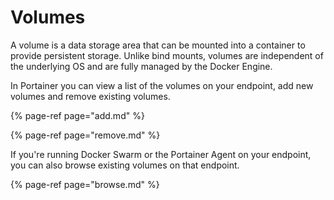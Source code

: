 # Volumes

A volume is a data storage area that can be mounted into a container to provide persistent storage. Unlike bind mounts, volumes are independent of the underlying OS and are fully managed by the Docker Engine.

In Portainer you can view a list of the volumes on your endpoint, add new volumes and remove existing volumes.

{% page-ref page="add.md" %}

{% page-ref page="remove.md" %}

If you're running Docker Swarm or the Portainer Agent on your endpoint, you can also browse existing volumes on that endpoint.

{% page-ref page="browse.md" %}





